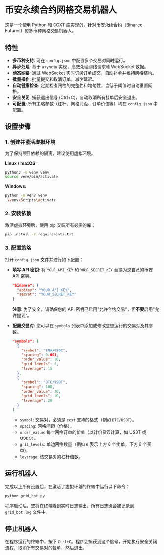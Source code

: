 # 币安永续合约网格交易机器人

这是一个使用 Python 和 CCXT 库实现的，针对币安永续合约（Binance Futures）的多币种网格交易机器人。

## 特性

- **多币种支持**: 可在 `config.json` 中配置多个交易对同时运行。
- **异步处理**: 基于 `asyncio` 实现，高效处理网络请求和 WebSocket 数据。
- **动态网格**: 通过 WebSocket 实时订阅订单成交，自动补单并维持网格结构。
- **批量操作**: 批量提交和取消订单，减少延迟。
- **自动健康检查**: 定期检查网格的完整性和均匀性，当低于阈值时自动重置网格。
- **安全关闭**: 捕获退出信号 (Ctrl+C)，自动取消所有挂单后安全退出。
- **可配置**: 所有策略参数（杠杆、网格间距、订单价值等）均在 `config.json` 中配置。

## 设置步骤

### 1. 创建并激活虚拟环境

为了保持项目依赖的隔离，建议使用虚拟环境。

**Linux / macOS:**
```bash
python3 -m venv venv
source venv/bin/activate
```

**Windows:**
```bash
python -m venv venv
.\venv\Scripts\activate
```

### 2. 安装依赖

激活虚拟环境后，使用 pip 安装所有必需的库：

```bash
pip install -r requirements.txt
```

### 3. 配置策略

打开 `config.json` 文件并进行如下配置：

- **填写 API 密钥**:
  将 `YOUR_API_KEY` 和 `YOUR_SECRET_KEY` 替换为您自己的币安 API 密钥。
  ```json
  "binance": {
    "apiKey": "YOUR_API_KEY",
    "secret": "YOUR_SECRET_KEY"
  }
  ```
  **注意**: 为了安全，请确保您的 API 密钥已启用"允许合约交易"，但**不要**启用"允许提现"。

- **配置交易对**:
  您可以在 `symbols` 列表中添加或修改您想运行的交易对及其参数。
  ```json
  "symbols": [
    {
      "symbol": "ENA/USDC",
      "spacing": 0.003,
      "order_value": 10,
      "grid_levels": 6,
      "leverage": 15
    },
    {
      "symbol": "BTC/USDT",
      "spacing": 100,
      "order_value": 20,
      "grid_levels": 10,
      "leverage": 20
    }
  ]
  ```
  - `symbol`: 交易对，必须是 `ccxt` 支持的格式（例如 `BTC/USDT`）。
  - `spacing`: 网格间距（价格）。
  - `order_value`: 每个网格订单的价值（以计价货币计算，如 USDT 或 USDC）。
  - `grid_levels`: 单边网格数量（例如 `6` 表示上方 6 个卖单，下方 6 个买单）。
  - `leverage`: 该交易对的杠杆倍数。

## 运行机器人

完成以上所有设置后，在激活了虚拟环境的终端中运行以下命令：

```bash
python grid_bot.py
```

程序启动后，您将在终端看到实时日志输出。所有日志也会被记录到 `grid_bot.log` 文件中。

## 停止机器人

在程序运行的终端中，按下 `Ctrl+C`。程序会捕获到这个信号，开始执行安全关闭流程，取消所有交易对的挂单，然后退出。 